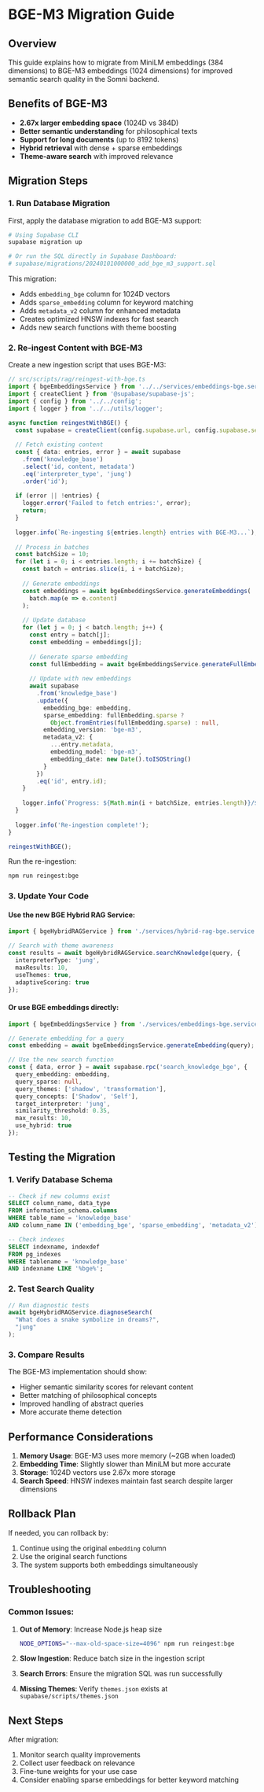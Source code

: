 # BGE-M3 Migration Guide

## Overview

This guide explains how to migrate from MiniLM embeddings (384 dimensions) to BGE-M3 embeddings (1024 dimensions) for improved semantic search quality in the Somni backend.

## Benefits of BGE-M3

- **2.67x larger embedding space** (1024D vs 384D)
- **Better semantic understanding** for philosophical texts
- **Support for long documents** (up to 8192 tokens)
- **Hybrid retrieval** with dense + sparse embeddings
- **Theme-aware search** with improved relevance

## Migration Steps

### 1. Run Database Migration

First, apply the database migration to add BGE-M3 support:

```bash
# Using Supabase CLI
supabase migration up

# Or run the SQL directly in Supabase Dashboard:
# supabase/migrations/20240101000000_add_bge_m3_support.sql
```

This migration:
- Adds `embedding_bge` column for 1024D vectors
- Adds `sparse_embedding` column for keyword matching
- Adds `metadata_v2` column for enhanced metadata
- Creates optimized HNSW indexes for fast search
- Adds new search functions with theme boosting

### 2. Re-ingest Content with BGE-M3

Create a new ingestion script that uses BGE-M3:

```typescript
// src/scripts/rag/reingest-with-bge.ts
import { bgeEmbeddingsService } from '../../services/embeddings-bge.service';
import { createClient } from '@supabase/supabase-js';
import { config } from '../../config';
import { logger } from '../../utils/logger';

async function reingestWithBGE() {
  const supabase = createClient(config.supabase.url, config.supabase.serviceRoleKey);
  
  // Fetch existing content
  const { data: entries, error } = await supabase
    .from('knowledge_base')
    .select('id, content, metadata')
    .eq('interpreter_type', 'jung')
    .order('id');
    
  if (error || !entries) {
    logger.error('Failed to fetch entries:', error);
    return;
  }
  
  logger.info(`Re-ingesting ${entries.length} entries with BGE-M3...`);
  
  // Process in batches
  const batchSize = 10;
  for (let i = 0; i < entries.length; i += batchSize) {
    const batch = entries.slice(i, i + batchSize);
    
    // Generate embeddings
    const embeddings = await bgeEmbeddingsService.generateEmbeddings(
      batch.map(e => e.content)
    );
    
    // Update database
    for (let j = 0; j < batch.length; j++) {
      const entry = batch[j];
      const embedding = embeddings[j];
      
      // Generate sparse embedding
      const fullEmbedding = await bgeEmbeddingsService.generateFullEmbedding(entry.content);
      
      // Update with new embeddings
      await supabase
        .from('knowledge_base')
        .update({
          embedding_bge: embedding,
          sparse_embedding: fullEmbedding.sparse ? 
            Object.fromEntries(fullEmbedding.sparse) : null,
          embedding_version: 'bge-m3',
          metadata_v2: {
            ...entry.metadata,
            embedding_model: 'bge-m3',
            embedding_date: new Date().toISOString()
          }
        })
        .eq('id', entry.id);
    }
    
    logger.info(`Progress: ${Math.min(i + batchSize, entries.length)}/${entries.length}`);
  }
  
  logger.info('Re-ingestion complete!');
}

reingestWithBGE();
```

Run the re-ingestion:
```bash
npm run reingest:bge
```

### 3. Update Your Code

#### Use the new BGE Hybrid RAG Service:

```typescript
import { bgeHybridRAGService } from './services/hybrid-rag-bge.service';

// Search with theme awareness
const results = await bgeHybridRAGService.searchKnowledge(query, {
  interpreterType: 'jung',
  maxResults: 10,
  useThemes: true,
  adaptiveScoring: true
});
```

#### Or use BGE embeddings directly:

```typescript
import { bgeEmbeddingsService } from './services/embeddings-bge.service';

// Generate embedding for a query
const embedding = await bgeEmbeddingsService.generateEmbedding(query);

// Use the new search function
const { data, error } = await supabase.rpc('search_knowledge_bge', {
  query_embedding: embedding,
  query_sparse: null,
  query_themes: ['shadow', 'transformation'],
  query_concepts: ['Shadow', 'Self'],
  target_interpreter: 'jung',
  similarity_threshold: 0.35,
  max_results: 10,
  use_hybrid: true
});
```

## Testing the Migration

### 1. Verify Database Schema

```sql
-- Check if new columns exist
SELECT column_name, data_type 
FROM information_schema.columns 
WHERE table_name = 'knowledge_base' 
AND column_name IN ('embedding_bge', 'sparse_embedding', 'metadata_v2');

-- Check indexes
SELECT indexname, indexdef 
FROM pg_indexes 
WHERE tablename = 'knowledge_base' 
AND indexname LIKE '%bge%';
```

### 2. Test Search Quality

```typescript
// Run diagnostic tests
await bgeHybridRAGService.diagnoseSearch(
  "What does a snake symbolize in dreams?",
  "jung"
);
```

### 3. Compare Results

The BGE-M3 implementation should show:
- Higher semantic similarity scores for relevant content
- Better matching of philosophical concepts
- Improved handling of abstract queries
- More accurate theme detection

## Performance Considerations

1. **Memory Usage**: BGE-M3 uses more memory (~2GB when loaded)
2. **Embedding Time**: Slightly slower than MiniLM but more accurate
3. **Storage**: 1024D vectors use 2.67x more storage
4. **Search Speed**: HNSW indexes maintain fast search despite larger dimensions

## Rollback Plan

If needed, you can rollback by:

1. Continue using the original `embedding` column
2. Use the original search functions
3. The system supports both embeddings simultaneously

## Troubleshooting

### Common Issues:

1. **Out of Memory**: Increase Node.js heap size
   ```bash
   NODE_OPTIONS="--max-old-space-size=4096" npm run reingest:bge
   ```

2. **Slow Ingestion**: Reduce batch size in the ingestion script

3. **Search Errors**: Ensure the migration SQL was run successfully

4. **Missing Themes**: Verify `themes.json` exists at `supabase/scripts/themes.json`

## Next Steps

After migration:
1. Monitor search quality improvements
2. Collect user feedback on relevance
3. Fine-tune weights for your use case
4. Consider enabling sparse embeddings for better keyword matching